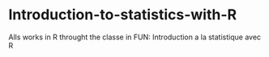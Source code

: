 # Introduction-to-statistics-with-R
Alls works in R throught the classe in FUN: Introduction a la statistique avec R
